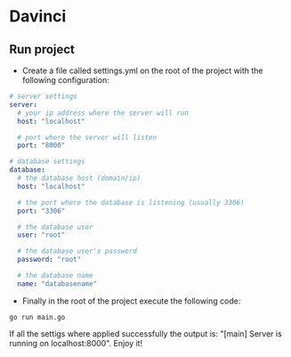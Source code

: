 # Davinci

## Run project

- Create a file called settings.yml on the root of the project with the following configuration:

```yaml
# server settings
server:
  # your ip address where the server will run
  host: "localhost"

  # port where the server will listen
  port: "8000"

# database settings
database:
  # the database host (domain/ip)
  host: "localhost"

  # the port where the database is listening (usually 3306)
  port: "3306"

  # the database user
  user: "root"

  # the database user's password
  password: "root"

  # the database name
  name: "databasename"
```

- Finally in the root of the project execute the following code:

```lang-none
go run main.go
```

If all the settigs where applied successfully the output is: "[main] Server is running on localhost:8000". Enjoy it!
